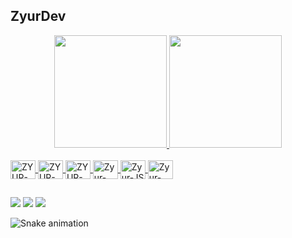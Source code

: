 ## ZyurDev


<div align="center">
  <a href="https://github.com/zyurdev">
  <img height="180em" src="https://github-readme-stats.vercel.app/api?username=zyurdev&show_icons=true&theme=dark&include_all_commits=true&count_private=true"/>
  <img height="180em" src="https://github-readme-stats.vercel.app/api/top-langs/?username=zyurdev&layout=compact&langs_count=7&theme=dark"/>
</div>
<div style="display: inline_block"><br>
    <img align="center" alt="ZYUR-PS" height="30" width="40" src="https://cdn.jsdelivr.net/gh/devicons/devicon/icons/photoshop/photoshop-line.svg">
  <img align="center" alt="ZYUR-AI" height="30" width="40" src="https://cdn.jsdelivr.net/gh/devicons/devicon/icons/illustrator/illustrator-line.svg">  
  <img align="center" alt="ZYUR-HTML" height="30" width="40" src="https://cdn.jsdelivr.net/gh/devicons/devicon/icons/html5/html5-original.svg">
  <img align="center" alt="Zyur-CSS" height="30" width="40" src="https://cdn.jsdelivr.net/gh/devicons/devicon/icons/css3/css3-original.svg">
  <img <img align="center" alt="Zyur-JS" height="30" width="40" src="https://cdn.jsdelivr.net/gh/devicons/devicon/icons/javascript/javascript-plain.svg">
    <img <img align="center" alt="Zyur-DS" height="30" width="40" src="https://cdn.jsdelivr.net/gh/devicons/devicon/icons/discordjs/discordjs-plain.svg"">

  ##
 
 <div> 
  <a href = "mailto:gabrielbarrospolati@gmail.com"><img src="https://img.shields.io/badge/-Gmail-%23333?style=for-the-badge&logo=gmail&logoColor=white" target="_blank"></a>  
  <a href="" target="_blank"><img src="https://img.shields.io/badge/-LinkedIn-%230077B5?style=for-the-badge&logo=linkedin&logoColor=white" target="_blank"></a>
   <a href="" target="_blank"><img src="https://img.shields.io/badge/Discord-7289DA?style=for-the-badge&logo=discord&logoColor=white" target="_blank"></a> 
 
  ![Snake animation](https://github.com/zyurdev/zyurdev/output/github-contribution-grid-snake-dark.svg#gh-dark-mode-only)
 
</div>
